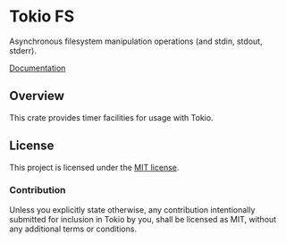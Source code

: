 # Tokio FS

Asynchronous filesystem manipulation operations (and stdin, stdout, stderr).

[Documentation](https://tokio-rs.github.io/tokio/tokio_fs/)

## Overview

This crate provides timer facilities for usage with Tokio.

## License

This project is licensed under the [MIT license](LICENSE).

### Contribution

Unless you explicitly state otherwise, any contribution intentionally submitted
for inclusion in Tokio by you, shall be licensed as MIT, without any additional
terms or conditions.
